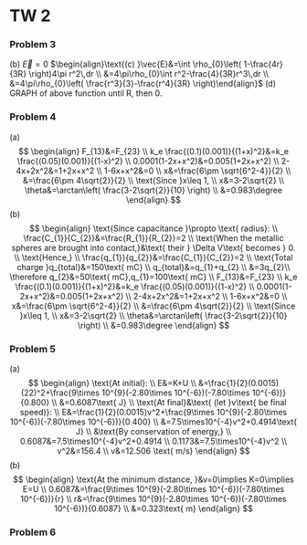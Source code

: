 # TW 2
### Problem 3
(b) $\vec{E}=0$
$\begin{align}\text{(c) }\vec{E}&=\int \rho_{0}\left( 1-\frac{4r}{3R} \right)4\pi r^2\,dr \\ &=4\pi\rho_{0}\int r^2-\frac{4}{3R}r^3\,dr \\ &=4\pi\rho_{0}\left( \frac{r^3}{3}-\frac{r^4}{3R} \right)\end{align}$
(d) GRAPH of above function until R, then 0.

### Problem 4
(a)
$$
\begin{align}
F_{13}&=F_{23} \\
k_e \frac{(0.1)(0.001)}{(1+x)^2}&=k_e \frac{(0.05)(0.001)}{(1-x)^2} \\
0.0001(1-2x+x^2)&=0.005(1+2x+x^2) \\
2-4x+2x^2&=1+2x+x^2 \\
1-6x+x^2&=0 \\
x&=\frac{6\pm \sqrt{6^2-4}}{2} \\
&=\frac{6\pm 4\sqrt{2}}{2} \\
\text{Since }x\leq 1, \\
x&=3-2\sqrt{2} \\
\theta&=\arctan\left( \frac{3-2\sqrt{2}}{10} \right) \\
&=0.983\degree
\end{align}
$$
(b)
$$
\begin{align}
\text{Since capacitance }\propto \text{ radius}: \\
\frac{C_{1}}{C_{2}}&=\frac{R_{1}}{R_{2}}=2 \\
\text{When the metallic spheres are brought into contact,}&\text{ their } \Delta V\text{ becomes } 0. \\
\text{Hence,} \\
\frac{q_{1}}{q_{2}}&=\frac{C_{1}}{C_{2}}=2 \\
\text{Total charge }q_{total}&=150\text{ mC} \\
q_{total}&=q_{1}+q_{2} \\
&=3q_{2}\\
\therefore q_{2}&=50\text{ mC},q_{1}=100\text{ mC} \\
F_{13}&=F_{23} \\
k_e \frac{(0.1)(0.001)}{(1+x)^2}&=k_e \frac{(0.05)(0.001)}{(1-x)^2} \\
0.0001(1-2x+x^2)&=0.005(1+2x+x^2) \\
2-4x+2x^2&=1+2x+x^2 \\
1-6x+x^2&=0 \\
x&=\frac{6\pm \sqrt{6^2-4}}{2} \\
&=\frac{6\pm 4\sqrt{2}}{2} \\
\text{Since }x\leq 1, \\
x&=3-2\sqrt{2} \\
\theta&=\arctan\left( \frac{3-2\sqrt{2}}{10} \right) \\
&=0.983\degree
\end{align}
$$
### Problem 5
(a)
$$
\begin{align}
\text{At initial}: \\
E&=K+U \\
&=\frac{1}{2}(0.0015)(22)^2+\frac{9\times 10^{9}(-2.80\times 10^{-6})(-7.80\times 10^{-6})}{0.800} \\
&=0.6087\text{ J} \\
\text{At final}&\text{ (let }v\text{ be final speed)}: \\
E&=\frac{1}{2}(0.0015)v^2+\frac{9\times 10^{9}(-2.80\times 10^{-6})(-7.80\times 10^{-6})}{0.400} \\
&=7.5\times10^{-4}v^2+0.4914\text{ J} \\
&\text{By conservation of energy,} \\
0.6087&=7.5\times10^{-4}v^2+0.4914 \\
0.1173&=7.5\times10^{-4}v^2 \\
v^2&=156.4 \\
v&=12.506 \text{ m/s}
\end{align}
$$
(b)
$$
\begin{align}
\text{At the minimum distance, }&v=0\implies K=0\implies E=U \\
0.6087&=\frac{9\times 10^{9}(-2.80\times 10^{-6})(-7.80\times 10^{-6})}{r} \\
r&=\frac{9\times 10^{9}(-2.80\times 10^{-6})(-7.80\times 10^{-6})}{0.6087} \\
&=0.323\text{ m}
\end{align}
$$
### Problem 6
